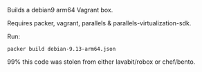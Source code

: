 Builds a debian9 arm64 Vagrant box.

Requires packer, vagrant, parallels & parallels-virtualization-sdk.

Run:

    packer build debian-9.13-arm64.json

99% this code was stolen from either lavabit/robox or chef/bento.
